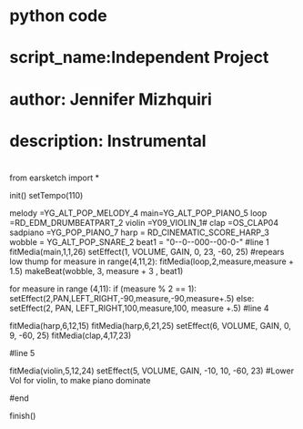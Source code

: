 #		python code
#		script_name:Independent Project
#
#		author: Jennifer Mizhquiri  
#		description: Instrumental
#

from earsketch import *

init()
setTempo(110)

melody =YG_ALT_POP_MELODY_4
main=YG_ALT_POP_PIANO_5
loop =RD_EDM_DRUMBEATPART_2
violin =Y09_VIOLIN_1#
clap =OS_CLAP04
sadpiano =YG_POP_PIANO_7
harp = RD_CINEMATIC_SCORE_HARP_3
wobble = YG_ALT_POP_SNARE_2
beat1 = "0--0--000--00-0-"
#line 1
fitMedia(main,1,1,26)
setEffect(1, VOLUME, GAIN, 0, 23, -60, 25)
#repears low thump
for measure in range(4,11,2):
  fitMedia(loop,2,measure,measure + 1.5)
  makeBeat(wobble, 3, measure + 3 , beat1)
  
for measure in range (4,11):
  if (measure % 2 == 1):
    setEffect(2,PAN,LEFT_RIGHT,-90,measure,-90,measure+.5)
  else:
    setEffect(2, PAN, LEFT_RIGHT,100,measure,100, measure +.5)
#line 4

fitMedia(harp,6,12,15)
fitMedia(harp,6,21,25)
setEffect(6, VOLUME, GAIN, 0, 9, -60, 25)
fitMedia(clap,4,17,23)

#line 5

fitMedia(violin,5,12,24)
setEffect(5, VOLUME, GAIN, -10, 10, -60, 23) #Lower Vol for violin, to make piano dominate

#end

finish()

